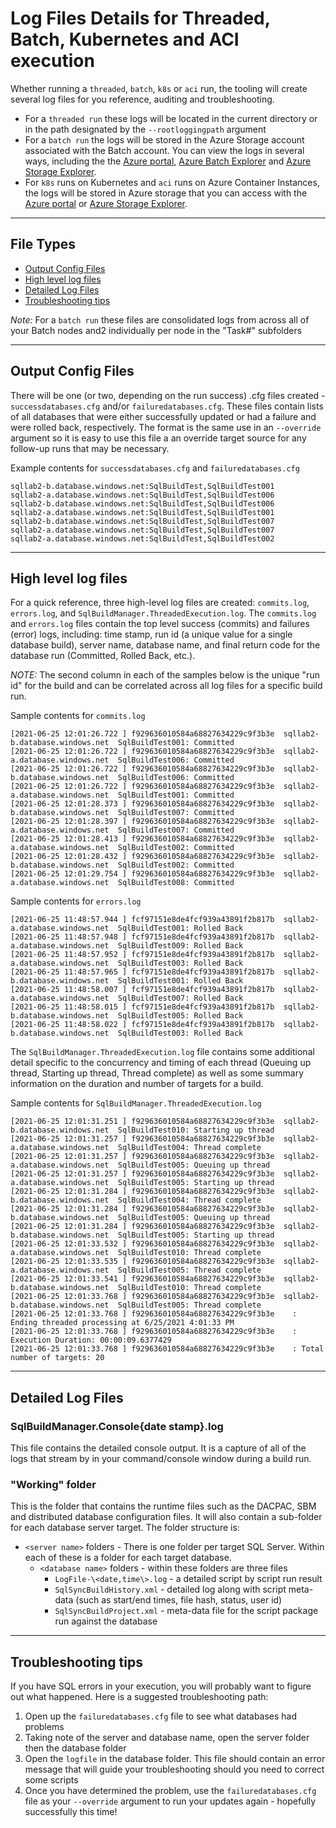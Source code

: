 # Log Files Details for Threaded,  Batch, Kubernetes and ACI execution

Whether running a `threaded`, `batch`, `k8s` or `aci` run, the tooling will create several log files for you reference, auditing and troubleshooting. 

- For a `threaded run` these logs will be located in the current directory or in the path designated by the `--rootloggingpath` argument
- For a `batch run` the logs will be stored in the Azure Storage account associated with the Batch account. You can view the logs in several ways, including the the [Azure portal](http://portal.azure.com), [Azure Batch Explorer](https://azure.github.io/BatchExplorer/) and [Azure Storage Explorer](https://azure.microsoft.com/en-us/features/storage-explorer/).
- For `k8s` runs on Kubernetes and `aci` runs on Azure Container Instances, the logs will be stored in Azure storage that you can access with the  [Azure portal](http://portal.azure.com) or [Azure Storage Explorer](https://azure.microsoft.com/en-us/features/storage-explorer/).

----

## File Types
- [Output Config Files](#output-config-files)
- [High level log files](#high-level-log-files)
- [Detailed Log Files](#detailed-log-files)
- [Troubleshooting tips](#troubleshooting-tips)

_Note:_ For a `batch run` these files are consolidated logs from across all of your Batch nodes and2 individually per node in the "Task#" subfolders 

----

## Output Config Files

There will be one (or two, depending on the run success) .cfg files created - `successdatabases.cfg` and/or `failuredatabases.cfg`. These files contain lists of all databases that were either successfully updated or had a failure and were rolled back, respectively. The format is the same use in  an `--override` argument so it is easy to use this file a an override target source for any follow-up runs that may be necessary.

Example contents for `successdatabases.cfg` and `failuredatabases.cfg`

``` log
sqllab2-b.database.windows.net:SqlBuildTest,SqlBuildTest001
sqllab2-a.database.windows.net:SqlBuildTest,SqlBuildTest006
sqllab2-b.database.windows.net:SqlBuildTest,SqlBuildTest006
sqllab2-a.database.windows.net:SqlBuildTest,SqlBuildTest001
sqllab2-b.database.windows.net:SqlBuildTest,SqlBuildTest007
sqllab2-a.database.windows.net:SqlBuildTest,SqlBuildTest007
sqllab2-a.database.windows.net:SqlBuildTest,SqlBuildTest002
```

----

## High level log files

For a quick reference, three high-level log files are created: `commits.log`,   `errors.log`, and `SqlBuildManager.ThreadedExecution.log`. The `commits.log` and `errors.log` files contain the top level success (commits) and failures (error) logs, including: time stamp, run id (a unique value for a single database build), server name, database name, and final return code for the database run (Committed, Rolled Back, etc.).

_NOTE:_ The second column in each of the samples below is the unique "run id" for the build and can be correlated across all log files for a specific build run.

Sample contents for `commits.log`

``` log
[2021-06-25 12:01:26.722 ] f929636010584a68827634229c9f3b3e  sqllab2-b.database.windows.net  SqlBuildTest001: Committed
[2021-06-25 12:01:26.722 ] f929636010584a68827634229c9f3b3e  sqllab2-a.database.windows.net  SqlBuildTest006: Committed
[2021-06-25 12:01:26.722 ] f929636010584a68827634229c9f3b3e  sqllab2-b.database.windows.net  SqlBuildTest006: Committed
[2021-06-25 12:01:26.722 ] f929636010584a68827634229c9f3b3e  sqllab2-a.database.windows.net  SqlBuildTest001: Committed
[2021-06-25 12:01:28.373 ] f929636010584a68827634229c9f3b3e  sqllab2-b.database.windows.net  SqlBuildTest007: Committed
[2021-06-25 12:01:28.397 ] f929636010584a68827634229c9f3b3e  sqllab2-a.database.windows.net  SqlBuildTest007: Committed
[2021-06-25 12:01:28.413 ] f929636010584a68827634229c9f3b3e  sqllab2-a.database.windows.net  SqlBuildTest002: Committed
[2021-06-25 12:01:28.432 ] f929636010584a68827634229c9f3b3e  sqllab2-b.database.windows.net  SqlBuildTest002: Committed
[2021-06-25 12:01:29.754 ] f929636010584a68827634229c9f3b3e  sqllab2-a.database.windows.net  SqlBuildTest008: Committed
```

Sample contents for `errors.log`

``` log
[2021-06-25 11:48:57.944 ] fcf97151e8de4fcf939a43891f2b817b  sqllab2-a.database.windows.net  SqlBuildTest001: Rolled Back
[2021-06-25 11:48:57.948 ] fcf97151e8de4fcf939a43891f2b817b  sqllab2-a.database.windows.net  SqlBuildTest009: Rolled Back
[2021-06-25 11:48:57.952 ] fcf97151e8de4fcf939a43891f2b817b  sqllab2-a.database.windows.net  SqlBuildTest003: Rolled Back
[2021-06-25 11:48:57.965 ] fcf97151e8de4fcf939a43891f2b817b  sqllab2-b.database.windows.net  SqlBuildTest001: Rolled Back
[2021-06-25 11:48:58.007 ] fcf97151e8de4fcf939a43891f2b817b  sqllab2-a.database.windows.net  SqlBuildTest007: Rolled Back
[2021-06-25 11:48:58.015 ] fcf97151e8de4fcf939a43891f2b817b  sqllab2-b.database.windows.net  SqlBuildTest005: Rolled Back
[2021-06-25 11:48:58.022 ] fcf97151e8de4fcf939a43891f2b817b  sqllab2-b.database.windows.net  SqlBuildTest003: Rolled Back
```

The `SqlBuildManager.ThreadedExecution.log` file contains some additional detail specific to the concurrency and timing of each thread (Queuing up thread, Starting up thread, Thread complete) as well as some summary information on the duration and number of targets for a build.

Sample contents for `SqlBuildManager.ThreadedExecution.log`

``` log
[2021-06-25 12:01:31.251 ] f929636010584a68827634229c9f3b3e  sqllab2-b.database.windows.net  SqlBuildTest010: Starting up thread
[2021-06-25 12:01:31.257 ] f929636010584a68827634229c9f3b3e  sqllab2-a.database.windows.net  SqlBuildTest004: Thread complete
[2021-06-25 12:01:31.257 ] f929636010584a68827634229c9f3b3e  sqllab2-a.database.windows.net  SqlBuildTest005: Queuing up thread
[2021-06-25 12:01:31.257 ] f929636010584a68827634229c9f3b3e  sqllab2-a.database.windows.net  SqlBuildTest005: Starting up thread
[2021-06-25 12:01:31.284 ] f929636010584a68827634229c9f3b3e  sqllab2-b.database.windows.net  SqlBuildTest004: Thread complete
[2021-06-25 12:01:31.284 ] f929636010584a68827634229c9f3b3e  sqllab2-b.database.windows.net  SqlBuildTest005: Queuing up thread
[2021-06-25 12:01:31.284 ] f929636010584a68827634229c9f3b3e  sqllab2-b.database.windows.net  SqlBuildTest005: Starting up thread
[2021-06-25 12:01:33.532 ] f929636010584a68827634229c9f3b3e  sqllab2-a.database.windows.net  SqlBuildTest010: Thread complete
[2021-06-25 12:01:33.535 ] f929636010584a68827634229c9f3b3e  sqllab2-a.database.windows.net  SqlBuildTest005: Thread complete
[2021-06-25 12:01:33.541 ] f929636010584a68827634229c9f3b3e  sqllab2-b.database.windows.net  SqlBuildTest010: Thread complete
[2021-06-25 12:01:33.768 ] f929636010584a68827634229c9f3b3e  sqllab2-b.database.windows.net  SqlBuildTest005: Thread complete
[2021-06-25 12:01:33.768 ] f929636010584a68827634229c9f3b3e    : Ending threaded processing at 6/25/2021 4:01:33 PM
[2021-06-25 12:01:33.768 ] f929636010584a68827634229c9f3b3e    : Execution Duration: 00:00:09.6377429
[2021-06-25 12:01:33.768 ] f929636010584a68827634229c9f3b3e    : Total number of targets: 20
```

----

## Detailed Log Files

### SqlBuildManager.Console{date stamp}.log

This file contains the detailed console output. It is a capture of all of the logs that stream by in your command/console window during a build run.

### "Working" folder

This is the folder that contains the runtime files such as the DACPAC, SBM and distributed database configuration files. It will also contain a sub-folder for each database server target. The folder structure is:
 - `<server name>` folders - There is one folder per target SQL Server. Within each of these is a folder for each target database. 
    - `<database name>` folders - within these folders are three files
      - `LogFile-\<date,time\>.log` -  a detailed script by script run result
      - `SqlSyncBuildHistory.xml` - detailed log along with script meta-data (such as start/end times, file hash, status, user id)
      - `SqlSyncBuildProject.xml` - meta-data file for the script package run against the database

----

## Troubleshooting tips

If you have SQL errors in your execution, you will probably want to figure out what happened. Here is a suggested troubleshooting path:

1. Open up the `failuredatabases.cfg` file to see what databases had problems
2. Taking note of the server and database name, open the server folder then the database folder
3. Open the `logfile` in the database folder. This file should contain an error message that will guide your troubleshooting should you need to correct some scripts
4. Once you have determined the problem, use the `failuredatabases.cfg` file as your `--override` argument to run your updates again - hopefully successfully this time!
